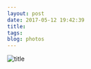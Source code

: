 ```yaml
---
layout: post
date: 2017-05-12 19:42:39
title: 
tags:
blog: photos
---
```


![title](/assets/photoblog/tokyo-countryside.jpg)